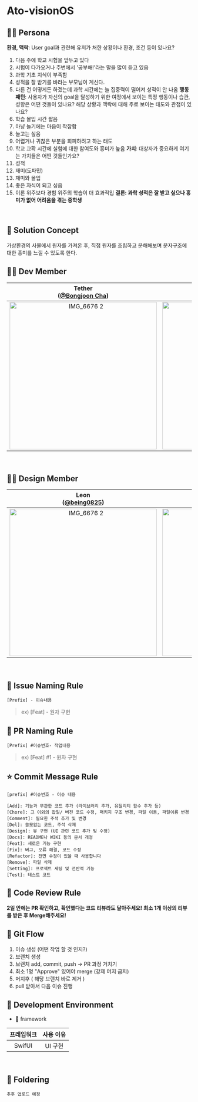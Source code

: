 # Ato-visionOS
## 👦🏻 **Persona**
**환경, 맥락**: User goal과 관련해 유저가 처한 상황이나 환경, 조건 등이 있나요?
  1. 다음 주에 학교 시험을 앞두고 있다
  2. 시험이 다가오거나 주변에서 '공부해!'라는 말을 많이 듣고 있음
  3. 과학 기초 지식이 부족함
  4. 성적을 잘 받기를 바라는 부모님이 계신다.
  5. 다른 건 어떻게든 하겠는데 과학 시간에는 늘 집중력이 떨어져 성적이 안 나옴
**행동패턴**: 
사용자가 자신의 goal을 달성하기 위한 여정에서 보이는 특정 행동이나 습관, 성향은 어떤 것들이 있나요?
해당 상황과 맥락에 대해 주로 보이는 태도와 관점이 있나요?
  1. 학습 몰입 시간 짧음
  2. 마냥 놀기에는 마음이 착잡함
  3. 놀고는 싶음
  4. 어렵거나 귀찮은 부분을 회피하려고 하는 태도
  5. 학교 교확 시간에 실험에 대한 참여도와 흥미가 높음
**가치**: 대상자가 중요하게 여기는 가치들은 어떤 것들인가요?
  1. 성적
  2. 재미(도파민)
  3. 재미와 몰입
  4. 좋은 자식이 되고 싶음
  5. 이론 위주보다 경험 위주의 학습이 더 효과적입
**결론: 과학 성적은 잘 받고 싶으나 흥미가 없어 어려움을 겪는 중학생**
<br>

## 🌟 **Solution Concept**
가상환경의 사물에서 원자를 가져온 후, 직접 원자를 조립하고 분해해보며 분자구조에 대한 흥미를 느낄 수 있도록 한다.
<br>

## **🧑‍💻 Dev Member**
| Tether<br/>([@Bongjoon Cha](https://github.com/bongjooncha)) | Mary<br/>([@Ellyhs](https://github.com/Ellyhs)) | My<br/>([@wjdalswl](https://github.com/wjdalswl)) |
| :---: | :---: | :---: |
| <img width="400" alt="IMG_6676 2" src="https://avatars.githubusercontent.com/u/111486323?v=4"> | <img width="400" alt="IMG_6678" src="https://avatars.githubusercontent.com/u/143228122?v=4"> | <img width="400" alt="IMG_6677" src="https://avatars.githubusercontent.com/u/109158284?v=4"> |
<br>

## **🧑‍💻 Design Member**
| Leon<br/>([@being0825](https://github.com/being0825)) | Yuha<br/>([@wyuhau2](https://github.com/yuhau2)) |
| :---: | :---: |
| <img width="400" alt="IMG_6676 2" src="https://github.com/user-attachments/assets/23176f83-ba2f-4589-b19b-db4cf7524056" /> | <img width="400" alt="IMG_6678" src="https://avatars.githubusercontent.com/u/213007373?v=4"> |
<br>

## **📌 Issue Naming Rule**

`[Prefix] - 이슈내용`

> ex) [Feat] - 원자 구현


## **📌 PR Naming Rule**

`[Prefix] #이슈번호- 작업내용`

> ex) [Feat] #1 - 원자 구현


## **⭐️ Commit Message Rule**

`[prefix] #이슈번호 - 이슈 내용`

```
[Add]: 기능과 무관한 코드 추가 (라이브러리 추가, 유틸리티 함수 추가 등)
[Chore]: 그 이외의 잡일/ 버전 코드 수정, 패키지 구조 변경, 파일 이동, 파일이름 변경
[Comment]: 필요한 주석 추가 및 변경
[Del]: 쓸모없는 코드, 주석 삭제
[Design]: 뷰 구현 (UI 관련 코드 추가 및 수정)
[Docs]: README나 WIKI 등의 문서 개정
[Feat]: 새로운 기능 구현
[Fix]: 버그, 오류 해결, 코드 수정
[Refactor]: 전면 수정이 있을 때 사용합니다
[Remove]: 파일 삭제
[Setting]: 프로젝트 세팅 및 전반적 기능
[Test]: 테스트 코드
```

## **📌 Code Review Rule**

**2일 안에는 PR 확인하고, 확인했다는 코드 리뷰라도 달아주세요!**
**최소 1개 이상의 리뷰를 받은 후 Merge해주세요!**


## **📌 Git Flow**

1. 이슈 생성 (어떤 작업 할 것 인지?)
2. 브랜치 생성
3. 브랜치 add, commit, push → PR 과정 거치기
4. 최소 1명 "Approve" 있어야 merge (강제 머지 금지)
5. 머지후 ( 해당 브랜치 바로 제거 )
6. pull 받아서 다음 이슈 진행


## **📖 Development Environment**

 - 🧱 framework

프레임워크 | 사용 이유 
:---------:|:----------:
 SwifUI | UI 구현

<br>

## **📂 Foldering**

```
추후 업로드 예정
```

